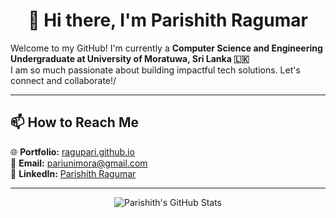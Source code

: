 <h1 align="center">👋 Hi there, I'm Parishith Ragumar</h1>

<p>
  Welcome to my GitHub! I'm currently a <b>Computer Science and Engineering Undergraduate at University of Moratuwa, Sri Lanka 🇱🇰 </b> <br>
  I am so much passionate about building impactful tech solutions. Let's connect and collaborate!/
</p>

---

<h2>📫 How to Reach Me</h2>

<p>
  🌐 <strong>Portfolio:</strong> <a href="http://ragupari.github.io">ragupari.github.io</a><br>
  📧 <strong>Email:</strong> <a href="mailto:pariunimora@gmail.com">pariunimora@gmail.com</a><br>
  💼 <strong>LinkedIn:</strong> <a href="https://linkedin.com/in/rp07official">Parishith Ragumar</a>
</p>

---

<p align="center">
  <img src="https://github-readme-stats.vercel.app/api?username=ragupari&show_icons=true&theme=tokyonight" alt="Parishith's GitHub Stats" />
</p>
